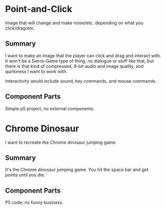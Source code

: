 # Point-and-Click

Image that will change and make noise/etc. depending on what you click/drag/etc.

## Summary

I want to make an image that the player can click and drag and interact with. It won't be a Sierra-Game type of thing, no dialogue or stuff like that, but there is that kind of compressed, 8-bit audio and image quality, and quirkiness I want to work with.

Interactivity would include sound, key commands, and mouse commands. 

## Component Parts

Simple p5 project, no external components. 

##

# Chrome Dinosaur

I want to recreate the Chrome dinosaur jumping game.

## Summary

It's the Chrome dinosaur jumping game. You hit the space bar and get points until you die. 

## Component Parts

P5 code, no funny business.
